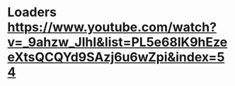 # Loaders https://www.youtube.com/watch?v=_9ahzw_JlhI&list=PL5e68lK9hEzeeXtsQCQYd9SAzj6u6wZpi&index=54